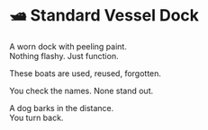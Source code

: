 # 🛥️ Standard Vessel Dock

A worn dock with peeling paint.  
Nothing flashy. Just function.

These boats are used, reused, forgotten.

You check the names. None stand out.

A dog barks in the distance.  
You turn back.
